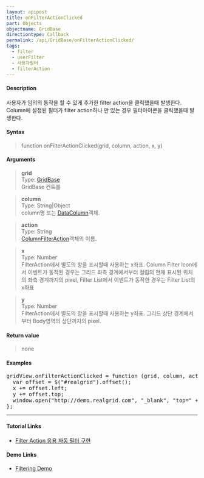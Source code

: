 ```yaml
---
layout: apipost
title: onFilterActionClicked
part: Objects
objectname: GridBase
directiontype: Callback
permalink: /api/GridBase/onFilterActionClicked/
tags:
  - filter
  - userFilter
  - 사용자필터
  - filterAction
---
```



#### Description

 사용자가 임의의 동작을 할 수 있게 추가한 filter action을 클릭했을때 발생한다.   
 Column에 설정된 필터가 filter action하나 만 있는 경우 필터아이콘을 클릭했을때 발생한다.

#### Syntax

> function onFilterActionClicked(grid, column, action, x, y)  

#### Arguments

> **grid**  
> Type: [GridBase](/api/GridBase/)  
> GridBase 컨트롤  

> **column**  
> Type: String\|Object  
> column명 또는 [DataColumn](/api/types/DataColumn/)객체.  

> **action**  
> Type: String  
> [ColumnFilterAction](/api/types/ColumnFilterAction/)객체의 이름.  

> **x**  
> Type: Number  
> FilterAction에서 별도의 창을 표시할때 사용하는 x좌표.
> Column Filter Icon에서 이벤트가 동작된 경우는 그리드 좌측 경계에서부터 컬럼의 현재 표시된 위치의 좌측 경계까지의 pixel, Filter List에서 이벤트가 동작한 경우는 Filter List의 x좌표

> **y**  
> Type: Number  
> FilterAction에서 별도의 창을 표시할때 사용하는 y좌표.
> 그리드 상단 경계에서부터 Body영역의 상단까지의 pixel. 

#### Return value

> none  

#### Examples 

<pre class="prettyprint">
gridView.onFilterActionClicked = function (grid, column, action, x, y) {
  var offset = $("#realgrid").offset();
  x += offset.left;
  y += offset.top;
  window.open("http://demo.realgrid.com", "_blank", "top=" + y + ", left=" + x + ", width=500, height=400");
};</pre>

---

#### Tutorial Links

* [Filter Action 응용 자동 필터 구현](/tutorial/b1-4/)

#### Demo Links

* [Filtering Demo](http://demo.realgrid.com/Demo/ColumnFiltering)